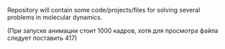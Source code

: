 Repository will contain some code/projects/files for solving several problems in molecular dynamics.

(При запуске анимации стоит 1000 кадров, хотя для просмотра файла следует поставить 417)
